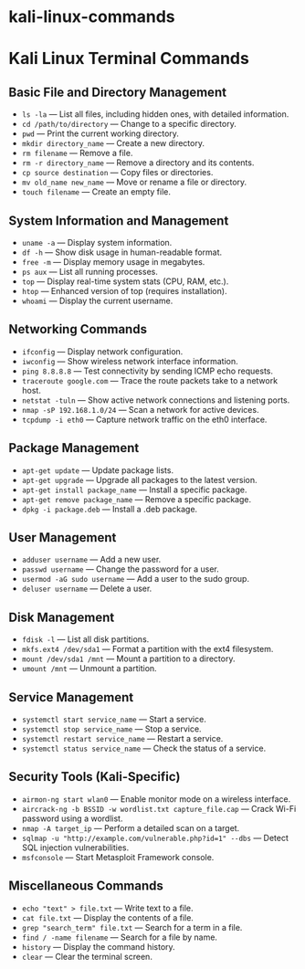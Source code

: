 # kali-linux-commands

# Kali Linux Terminal Commands

## Basic File and Directory Management
- `ls -la` — List all files, including hidden ones, with detailed information.
- `cd /path/to/directory` — Change to a specific directory.
- `pwd` — Print the current working directory.
- `mkdir directory_name` — Create a new directory.
- `rm filename` — Remove a file.
- `rm -r directory_name` — Remove a directory and its contents.
- `cp source destination` — Copy files or directories.
- `mv old_name new_name` — Move or rename a file or directory.
- `touch filename` — Create an empty file.

## System Information and Management
- `uname -a` — Display system information.
- `df -h` — Show disk usage in human-readable format.
- `free -m` — Display memory usage in megabytes.
- `ps aux` — List all running processes.
- `top` — Display real-time system stats (CPU, RAM, etc.).
- `htop` — Enhanced version of top (requires installation).
- `whoami` — Display the current username.

## Networking Commands
- `ifconfig` — Display network configuration.
- `iwconfig` — Show wireless network interface information.
- `ping 8.8.8.8` — Test connectivity by sending ICMP echo requests.
- `traceroute google.com` — Trace the route packets take to a network host.
- `netstat -tuln` — Show active network connections and listening ports.
- `nmap -sP 192.168.1.0/24` — Scan a network for active devices.
- `tcpdump -i eth0` — Capture network traffic on the eth0 interface.

## Package Management
- `apt-get update` — Update package lists.
- `apt-get upgrade` — Upgrade all packages to the latest version.
- `apt-get install package_name` — Install a specific package.
- `apt-get remove package_name` — Remove a specific package.
- `dpkg -i package.deb` — Install a .deb package.

## User Management
- `adduser username` — Add a new user.
- `passwd username` — Change the password for a user.
- `usermod -aG sudo username` — Add a user to the sudo group.
- `deluser username` — Delete a user.

## Disk Management
- `fdisk -l` — List all disk partitions.
- `mkfs.ext4 /dev/sda1` — Format a partition with the ext4 filesystem.
- `mount /dev/sda1 /mnt` — Mount a partition to a directory.
- `umount /mnt` — Unmount a partition.

## Service Management
- `systemctl start service_name` — Start a service.
- `systemctl stop service_name` — Stop a service.
- `systemctl restart service_name` — Restart a service.
- `systemctl status service_name` — Check the status of a service.

## Security Tools (Kali-Specific)
- `airmon-ng start wlan0` — Enable monitor mode on a wireless interface.
- `aircrack-ng -b BSSID -w wordlist.txt capture_file.cap` — Crack Wi-Fi password using a wordlist.
- `nmap -A target_ip` — Perform a detailed scan on a target.
- `sqlmap -u "http://example.com/vulnerable.php?id=1" --dbs` — Detect SQL injection vulnerabilities.
- `msfconsole` — Start Metasploit Framework console.

## Miscellaneous Commands
- `echo "text" > file.txt` — Write text to a file.
- `cat file.txt` — Display the contents of a file.
- `grep "search_term" file.txt` — Search for a term in a file.
- `find / -name filename` — Search for a file by name.
- `history` — Display the command history.
- `clear` — Clear the terminal screen.
